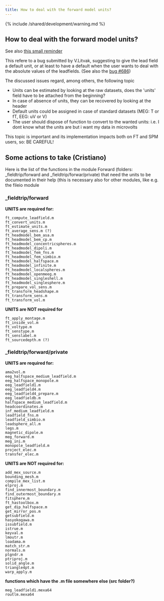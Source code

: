 ```yaml
---
title: How to deal with the forward model units?
---
```


{% include /shared/development/warning.md %}

## How to deal with the forward model units?

See also [this small reminder](/development/project/units)

This refere to a bug submitted by V.Litvak, suggesting to give the lead field a default unit, or at least to have a default when the user wants to deal with the absolute values of the leadfields. (See also the [bug #686](http://bugzilla.fieldtriptoolbox.org/show_bug.cgi?id=686))

The discussed issues regard, among others, the following topic

- Units can be estimated by looking at the raw datasets, does the 'units' field have to be attached from the beginning?
- In case of absence of units, they can be recovered by looking at the header
- Default units could be assigned in case of standard datasets (MEG: T or fT, EEG: uV or V)
- The user should dispose of function to convert to the wanted units: i.e. I dont know what the units are but i want my data in microvolts

This topic is important and its implementation impacts both on FT and SPM users, so: BE CAREFUL!

## Some actions to take (Cristiano)

Here is the list of the functions in the module Forward (folders: \_fieldtrip/forward and \_fieldtrip/forwar/private) that need the units to be documented in their help (this is necessary also for other modules, like e.g. the fileio module

### \_fieldtrip/forward

**UNITS are required for:**

    ft_compute_leadfield.m
    ft_convert_units.m
    ft_estimate_units.m
    ft_average_sens.m (?)
    ft_headmodel_bem_asa.m
    ft_headmodel_bem_cp.m
    ft_headmodel_concentricspheres.m
    ft_headmodel_dipoli.m
    ft_headmodel_fem_fns.m
    ft_headmodel_fem_simbio.m
    ft_headmodel_halfspace.m
    ft_headmodel_infinite.m
    ft_headmodel_localspheres.m
    ft_headmodel_openmeeg.m
    ft_headmodel_singleshell.m
    ft_headmodel_singlesphere.m
    ft_prepare_vol_sens.m
    ft_transform_headshape.m
    ft_transform_sens.m
    ft_transform_vol.m

**UNITS are NOT required for**

    ft_apply_montage.m
    ft_inside_vol.m
    ft_voltype.m
    ft_senstype.m
    ft_senslabel.m
    ft_sourcedepth.m (?)

### \_fieldtrip/forward/private

**UNITS are required for:**

    ama2vol.m
    eeg_halfspace_medium_leadfield.m
    eeg_halfspace_monopole.m
    eeg_leadfield1.m
    eeg_leadfield4.m
    eeg_leadfield4_prepare.m
    eeg_leadfieldb.m
    halfspace_medium_leadfield.m
    headcoordinates.m
    inf_medium_leadfield.m
    leadfield_fns.m
    leadfield_simbio.m
    leadsphere_all.m
    legs.m
    magnetic_dipole.m
    meg_forward.m
    meg_ini.m
    monopole_leadfield.m
    project_elec.m
    transfer_elec.m

**UNITS are NOT required for:**

    add_mex_source.m
    bounding_mesh.m
    compile_mex_list.m
    elproj.m
    find_innermost_boundary.m
    find_outermost_boundary.m
    fitsphere.m
    ft_hastoolbox.m
    get_dip_halfspace.m
    get_mirror_pos.m
    getsubfield.m
    hasyokogawa.m
    issubfield.m
    istrue.m
    keyval.m
    lmoutr.m
    loadama.m
    match_str.m
    normals.m
    plgndr.m
    ptriproj.m
    solid_angle.m
    triangle4pt.m
    warp_apply.m

**functions which have the .m file somewhere else (src folder?)**

    meg_leadfield1.mexa64
    routlm.mexa64
